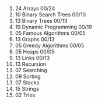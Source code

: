 01. 24 Arrays 00/24
02. 10 Binary Search Trees 00/10
03. 13 Binary Trees 00/13
04. 19 Dynamic Programming 00/19
05. 05 Famous Algorithms 00/05
06. 13 Graphs 00/13
07. 05 Greedy Algorithms 00/05
08. 05 Heaps 00/05
09. 13 Links 00/13
10. 13 Recursion
11. 07 Searching
12. 09 Sorting
13. 07 Stacks
14. 15 Strings
15. 02 Tries
